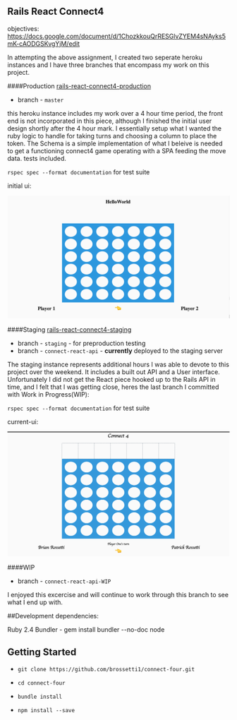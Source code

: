 ## Rails React Connect4

objectives: https://docs.google.com/document/d/1ChozkkouQrRESGlvZYEM4sNAyks5mK-cAODGSKvgYjM/edit

In attempting the above assignment, I created two seperate heroku instances and I have three branches that encompass my work on this project. 

####Production
[rails-react-connect4-production](http://rails-react-connect4.herokuapp.com/)
* branch - `master`

this heroku instance includes my work over a 4 hour time period, the front end is not incorporated in this piece, although I finished the initial user design shortly after the 4 hour mark. I essentially setup what I wanted the ruby logic to handle for taking turns and choosing a column to place the token. The Schema is a simple implementation of what I beleive is needed to get a functioning connect4 game operating with a SPA feeding the move data. tests included.

`rspec spec --format documentation` for test suite

initial ui: 

![Initial UI](https://raw.githubusercontent.com/brossetti1/connect-four/staging/doc/initial-ui.png?token=AFuGFG1Acts5ZkaP-_myRhON5XYW-idGks5Y2Z-SwA%3D%3D)

####Staging
[rails-react-connect4-staging](http://rails-react-connect4-staging.herokuapp.com/)

* branch - `staging` - for preproduction testing
* branch - `connect-react-api` - **currently** deployed to the staging server

The staging instance represents additional hours I was able to devote to this project over the weekend. It includes a built out API and a User interface. Unfortunately I did not get the React piece hooked up to the Rails API in time, and I felt that I was getting close, heres the last branch I committed with Work in Progress(WIP):

`rspec spec --format documentation` for test suite

current-ui:

![Cnitial UI](https://raw.githubusercontent.com/brossetti1/connect-four/staging/doc/current-ui.png?token=AFuGFD1FA2dH_qbaeSAYT-oZjmK3-UP9ks5Y2Z9-wA%3D%3D)

####WIP

* branch - `connect-react-api-WIP`

I enjoyed this excercise and will continue to work through this branch to see what I end up with.



##Development dependencies:

Ruby 2.4
Bundler - gem install bundler --no-doc
node

## Getting Started

* `git clone https://github.com/brossetti1/connect-four.git`

* `cd connect-four`

* `bundle install`

* `npm install --save`

